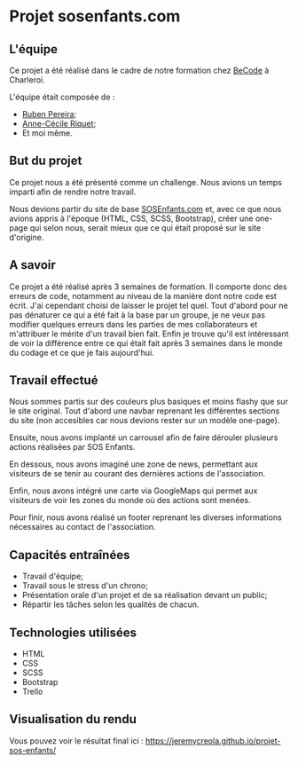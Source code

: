 # Projet sosenfants.com

## L'équipe 

Ce projet a été réalisé dans le cadre de notre formation chez [BeCode](https://www.becode.org/index_fr.html) à Charleroi.

L'équipe était composée de :

- [Ruben Pereira](https://github.com/RubenPereiraC);
- [Anne-Cécile Riquet](https://github.com/AnneCecileRiquet);
- Et moi même.

## But du projet

Ce projet nous a été présenté comme un challenge. Nous avions un temps imparti afin de rendre notre travail.

Nous devions partir du site de base [SOSEnfants.com](http://www.sosenfants.com/) et, avec ce que nous avions appris à l'époque (HTML, CSS, SCSS, Bootstrap), créer une one-page qui selon nous, serait mieux que ce qui était proposé sur le site d'origine.

## A savoir

Ce projet a été réalisé après 3 semaines de formation. Il comporte donc des erreurs de code, notamment au niveau de la manière dont notre code est écrit. J'ai cependant choisi de laisser le projet tel quel. Tout d'abord pour ne pas dénaturer ce qui a été fait à la base par un groupe, je ne veux pas modifier quelques erreurs dans les parties de mes collaborateurs et m'attribuer le mérite d'un travail bien fait. Enfin je trouve qu'il est intéressant de voir la différence entre ce qui était fait après 3 semaines dans le monde du codage et ce que je fais aujourd'hui.

## Travail effectué

Nous sommes partis sur des couleurs plus basiques et moins flashy que sur le site original. Tout d'abord une navbar reprenant les différentes sections du site (non accesibles car nous devions rester sur un modèle one-page). 

Ensuite, nous avons implanté un carrousel afin de faire dérouler plusieurs actions réalisées par SOS Enfants. 

En dessous, nous avons imaginé une zone de news, permettant aux visiteurs de se tenir au courant des dernières actions de l'association. 

Enfin, nous avons intégré une carte via GoogleMaps qui permet aux visiteurs de voir les zones du monde où des actions sont menées. 

Pour finir, nous avons réalisé un footer reprenant les diverses informations nécessaires au contact de l'association.

## Capacités entraînées

- Travail d'équipe;
- Travail sous le stress d'un chrono;
- Présentation orale d'un projet et de sa réalisation devant un public;
- Répartir les tâches selon les qualités de chacun.

## Technologies utilisées 

- HTML
- CSS
- SCSS
- Bootstrap
- Trello

## Visualisation du rendu

Vous pouvez voir le résultat final ici : https://jeremycreola.github.io/projet-sos-enfants/
